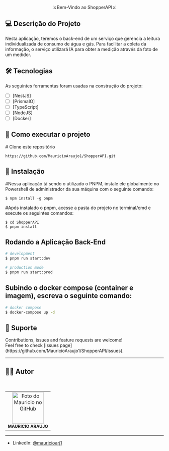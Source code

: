 [circleci-image]: https://img.shields.io/circleci/build/github/nestjs/nest/master?token=abc123def456
[circleci-url]: https://circleci.com/gh/nestjs/nest

</p>
  <!--[![Backers on Open Collective](https://opencollective.com/nest/backers/badge.svg)](https://opencollective.com/nest#backer)
  [![Sponsors on Open Collective](https://opencollective.com/nest/sponsors/badge.svg)](https://opencollective.com/nest#sponsor)-->
<p align="center" dir="auto">⚔Bem-Vindo ao ShopperAPI⚔</p>

<h2>💻 Descrição do Projeto</h2>

Nesta aplicação, teremos o back-end de um serviço que gerencia a leitura individualizada de consumo de água e gás. Para facilitar a coleta da informação, o serviço utilizará IA para obter a medição através da foto de um medidor. 
<h2>🛠 Tecnologias</h2>

As seguintes ferramentas foram usadas na construção do projeto:

- [ ] [NestJS]
- [ ] [PrismaIO]
- [ ] [TypeScript]
- [ ] [NodeJS]
- [ ] [Docker]

<h2>🚀 Como executar o projeto</h2>

<span class="pl-c"><span class="pl-c">#</span> Clone este repositório</span>

```
https://github.com/MauricioAraujo1/ShopperAPI.git
```

<h2>🧭 Instalação</h2>

<span class="pl-c"><span class="pl-c">#</span>Nessa aplicação tá sendo o utilizado o PNPM, instale ele globalmente no Powershell de administrador da sua máquina com o seguinte comando:</span>

```
$ npm install -g pnpm
```

<span class="pl-c"><span class="pl-c">#</span>Após instalado o pnpm, acesse a pasta do projeto no terminal/cmd e execute os seguintes comandos:</span>

```
$ cd ShopperAPI
$ pnpm install
```

<h2>Rodando a Aplicação Back-End</h2>

```bash
# development
$ pnpm run start:dev

# production mode
$ pnpm run start:prod
```

<h2>Subindo o docker compose (container e imagem), escreva o seguinte comando:</h2>

```bash
# docker compose
$ docker-compose up -d
```

<h2>🤝 Suporte</h2> 
Contributions, issues and feature requests are welcome!<br />Feel free to check [issues page](https://github.com/MauricioAraujo1/ShopperAPI/issues).

---

## 👨‍💻 Autor

 <br>
<table>
  <tr>
    <td align="center">
      <a href="https://github.com/MauricioAraujo1">
        <img src="https://github.com/MauricioAraujo1.png" width="100px;" height="100px" alt="Foto do Mauricio no GitHub"/><br>
        <sub>
          <b>MAURICIO ARAUJO</b>
        </sub>
      </a>
    </td>
  </tr>
</table>
</table>
<hr>

* LinkedIn: [@mauricioarj1](https://linkedin.com/in/mauricioarj1)

